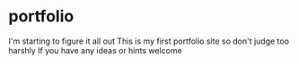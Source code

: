 # portfolio
I'm starting to figure it all out
This is my first portfolio site so don't judge too harshly
If you have any ideas or hints welcome
